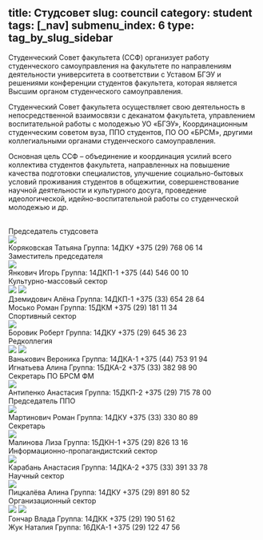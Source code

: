 title: Студсовет
slug: council
category: student
tags: [_nav]
submenu_index: 6
type: tag_by_slug_sidebar
---

Студенческий Совет факультета (ССФ) организует работу студенческого самоуправления на факультете по направлениям деятельности университета в соответствии с Уставом БГЭУ и решениями конференции студентов факультета, которая является Высшим органом студенческого самоуправления.

Студенческий Совет факультета осуществляет свою деятельность в непосредственной взаимосвязи с деканатом факультета, управлением воспитательной работы с молодежью УО «БГЭУ», Координационным студенческим советом вуза, ППО студентов, ПО ОО «БРСМ», другими коллегиальными органами студенческого самоуправления.

Основная цель ССФ – объединение и координация усилий всего коллектива студентов факультета, направленных на повышение качества подготовки специалистов, улучшение социально-бытовых условий проживания студентов в общежитии, совершенствование научной деятельности и культурного досуга, проведение идеологической, идейно-воспитательной работы со студенческой молодежью и др.

<br>
<div class="council-wrapper">
  <div class="bg-color-1">
    <div class="i2style">Председатель студсовета</div>
    <div class="hide council-item">
      <img class="img-centered" src="/img/collages/koryakovskaya.jpg">
      <div>
        <span>Коряковская Татьяна</span>
        <span>Группа: 14ДКУ</span>
        <span>+375 (29) 768 06 14</span>
      </div>
    </div>
  </div>
  <div class="bg-color-2">
    <div class="i2style">Заместитель председателя</div>
    <div class="hide council-item">
      <img class="img-centered" src="/img/collages/yankovich.jpg">
      <div>
        <span>Янкович Игорь</span>
        <span>Группа: 14ДКП-1</span>
        <span>+375 (44) 546 00 10</span>
      </div>
    </div>
  </div>
  <div class="bg-color-3">
    <div class="i2style">Культурно-массовый сектор</div>
    <div class="hide council-item">
      <img src="/img/collages/demidovich.jpg">
      <img src="/img/collages/mosko.jpg">
      <div class="left-item">
        <span>Дземидович Алёна</span>
        <span>Группа: 14ДКП-1</span>
        <span>+375 (33) 654 28 64</span>
      </div>
      <div class="right-item">
        <span>Мосько Роман</span>
        <span>Группа: 15ДКМ</span>
        <span>+375 (29) 181 11 34</span>
      </div>
    </div>
  </div>
  <div class="bg-color-4">
    <div class="i2style">Спортивный сектор</div>
    <div class="hide council-item">
      <img class="img-centered" src="/img/collages/borovik.jpg">
      <div>
        <span>Боровик Роберт</span>
        <span>Группа: 14ДКУ</span>
        <span>+375 (29) 645 36 23</span>
      </div>
    </div>
  </div>
  <div class="bg-color-5">
    <div class="i2style">Редколлегия</div>
    <div class="hide council-item">
      <img src="/img/collages/vankovich.jpg">
      <img src="/img/collages/ignateva.jpg">
      <div class="left-item">
        <span>Ванькович Вероника</span>
        <span>Группа: 14ДКA-1</span>
        <span>+375 (44) 753 91 94</span>
      </div>
      <div class="right-item">
        <span>Игнатьева Алина</span>
        <span>Группа: 15ДКA-2</span>
        <span>+375 (33) 382 98 90</span>
      </div>
    </div>
  </div>
  <div class="bg-color-6">
    <div class="i2style">Секретарь ПО БРСМ ФМ</div>
    <div class="hide council-item">
      <img class="img-centered" src="/img/collages/antipenko.jpg">
      <div>
        <span>Антипенко Анастасия</span>
        <span>Группа: 15ДКП-2</span>
        <span>+375 (29) 715 78 00</span>
      </div>
    </div>
  </div>
  <div class="bg-color-7">
    <div class="i2style">Председатель ППО</div>
    <div class="hide council-item">
      <img class="img-centered" src="/img/collages/martinovich.jpg">
      <div>
        <span>Мартинович Роман</span>
        <span>Группа: 14ДКУ</span>
        <span>+375 (33) 330 80 89</span>
      </div>
    </div>
  </div>
  <div class="bg-color-8">
    <div class="i2style">Секретарь</div>
    <div class="hide council-item">
      <img class="img-centered" src="/img/collages/malinova.jpg">
      <div>
        <span>Малинова Лиза</span>
        <span>Группа: 15ДКН-1</span>
        <span>+375 (29) 826 13 16</span>
      </div>
    </div>
  </div>
  <div class="bg-color-9">
    <div class="i2style">Информационно-пропагандистский сектор</div>
    <div class="hide council-item">
      <img class="img-centered"src="/img/collages/karaban.jpg">
      <div>
        <span>Карабань Анастасия</span>
        <span>Группа: 14ДКА-2</span>
        <span>+375 (33) 391 33 78</span>
      </div>
    </div>
  </div>
  <div class="bg-color-10">
    <div class="i2style">Научный сектор</div>
    <div class="hide council-item">
      <img class="img-centered" src="/img/collages/pitskaleva.jpg">
      <div>
        <span>Пицкалёва Алина</span>
        <span>Группа: 14ДКУ</span>
        <span>+375 (29) 891 80 52</span>
      </div>
    </div>
  </div>
  <div class="bg-color-11">
    <div class="i2style">Организационный сектор</div>
    <div class="hide council-item">
      <img src="/img/collages/gonchar.jpg">
      <img src="/img/collages/zuk.jpg">
      <div class="left-item">
        <span>Гончар Влада</span>
        <span>Группа: 14ДКК</span>
        <span>+375 (29) 190 51 62</span>
      </div>
      <div class="right-item">
        <span>Жук Наталия</span>
        <span>Группа: 16ДКА-1</span>
        <span>+375 (29) 122 47 56</span>
      </div>
    </div>
  </div>
</div>
